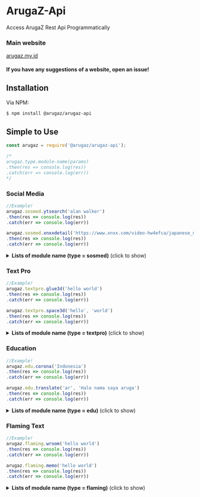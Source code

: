 # ArugaZ-Api
Access ArugaZ Rest Api Programmatically

### Main website 
[arugaz.my.id](https://arugaz.my.id)

#### If you have any suggestions of a website, open an issue!

## Installation

Via NPM:
```bash
$ npm install @arugaz/arugaz-api
```

## Simple to Use

```js
const arugaz = require('@arugaz/arugaz-api');

/*
arugaz.type.module-name(params)
.then(res => console.log(res))
.catch(err => console.log(err))
*/
```

### Social Media

```js
//Example!
arugaz.sosmed.ytsearch('alan walker')
.then(res => console.log(res))
.catch(err => console.log(err))

arugaz.sosmed.xnxxdetail('https://www.xnxx.com/video-hw4efca/japanese_mom_f._son_to_have_sex_with_her')
.then(res => console.log(res))
.catch(err => console.log(err))
```

<details>
  <summary><b>Lists of module name (type = sosmed)</b> (click to show)</summary>

| module name | params | thing | response | description |
| :--- | :---------- | :--- | :--- | :--- |
| ytsearch | query | youtube title | json | Youtube Search |
| ytaudio | url | youtube url | json | Get Youtube Audio |
| ytvideo | url | youtube url | json | Youtube Video |
| instagram | url | instagram url | json | Instagram Post |
| stalkig | query | instagram username | json | Instagram Profile |
| storyig | query | instagram username | json | Instagram Story |
| highlightig | query | instagram username | json | Instagram Highlight |
| tiktok | url | tiktok url | json | Tiktok Download No WM |
| twtimg | url | twitter url | json | Twitter Image |
| twtvid | url | twitter url | json | Twitter Video |
| stalktwt | query | twitter username | json | Twitter Profile |
| facebook | url | facebook url | json | Facebook Video |
| phubsearch | query | pornhub title | json | Pornhub Search |
| phubdetail | url | pornhub url | json | Pornhub Detail |
| xvidsearch | query | xvideo title | json | XVideo Search |
| xviddetail | url | xvideo url | json | XVideo Detail |
| xnxxsearch | query | xnxx title | json | Xnxx Search |
| xnxxdetail | url | xnxx url | json | Xnxx Detail |
| filmsearch | query | filmapik title | json | Movie Search |
| filmdetail | url | filmapik url | json | Movie Detail |

</details>

### Text Pro

```js
//Example!
arugaz.textpro.glue3d('hello world')
.then(res => console.log(res))
.catch(err => console.log(err))

arugaz.textpro.space3d('hello', 'world')
.then(res => console.log(res))
.catch(err => console.log(err))
```

<details>
  <summary><b>Lists of module name (type = textpro)</b> (click to show)</summary>

| module name | params | thing | response | description |
| :--- | :---------- | :--- | :--- | :--- |
| luxury | query | any text | buffer | 3D luxury gold text effect |
| text3d | query | any text | buffer | 3D gradient text effect |
| blackpink | query | any text | buffer | Blackpink logo style |
| realvintage | query | any text | buffer | realistic vintage style light bulb |
| realcloud | query | any text | buffer | realistic cloud text effect |
| sandsummer| query | any text | buffer | write in sand summer beach |
| sandwrite | query | any text | buffer | sand writing |
| sandengraved | query | any text | buffer | sand engraved 3d |
| sandsummery | query | any text | buffer | summery sand writing |
| foilballoon | query | any text | buffer | foil balloon text effect |
| glue3d | query | any text | buffer | 3D glue effect |
| space3d | query, query | any text, any text | buffer | space 3D text effect |
| metaldark | query | any text | buffer | Metal dark gold effect |
| glitchtext | query, query | any text, any text | buffer | Glitch text effect tiktok |
| stonetext | query, query | any text, any text | buffer | Stone text effect |
| neonlight | query | any text | buffer | Neon light with galaxy |
| neonnew | query | any text | buffer | Neon light Effect |
| old1917 | query | any text | buffer | 1917 Old Text effect |
| minion | query | any text | buffer | Minion text effect |
| pornhub | query, query | any text, any text | buffer | Pornhub style logo |
| holograpich | query | any text | buffer | Holograpich 3D effect |
| avengers | query, query | any text, any text | buffer | 3D Avengers Logo |
| marvel | query, query | any text, any text | buffer | Marvel studio logo |
| firework | query | any text | buffer | Firework sparkle effect |
| lavatext | query | any text | buffer | Lava text effect |
| america | query | any text | buffer | Captain America style |
| equalizer | query | any text | buffer | Rainbow equalizer effect |
| toxic | query | any text | buffer | Green Toxic Text |
| matrix | query | any text | buffer | Matrix Text Effect |
| blood | query | any text | buffer | Horror blood effect |
| thunder | query | any text | buffer | Thunder text effect |
| neon | query | any text | buffer | Neon text effect |
| bokeh | query | any text | buffer | Bokeh text effect |
| green | query | any text | buffer | Green neon style |
| glow | query | any text | buffer | Glowing text |
| water | query | any text | buffer | Dropwater text effect |

</details>

### Education

```js
//Example!
arugaz.edu.corona('Indonesia')
.then(res => console.log(res))
.catch(err => console.log(err))

arugaz.edu.translate('ar', 'Halo nama saya aruga')
.then(res => console.log(res))
.catch(err => console.log(err))
```

<details>
  <summary><b>Lists of module name (type = edu)</b> (click to show)</summary>

| module name | params | thing | response | description |
| :--- | :---------- | :--- | :--- | :--- |
| idwiki | query | any text | json | Indonesia Wikipedia |
| enwiki | query | any text | json | English Wikipedia |
| corona | query | country | json | Corona details by country |
| resep | query | food | json | Food recipes |
| translate | query, query | country id, any text | json | Translate to country language |

</details>

### Flaming Text

```js
//Example!
arugaz.flaming.wroom('hello world')
.then(res => console.log(res))
.catch(err => console.log(err))

arugaz.flaming.memo('hello world')
.then(res => console.log(res))
.catch(err => console.log(err))
```

<details>
  <summary><b>Lists of module name (type = flaming)</b> (click to show)</summary>

| module name | params | thing | response | description |
| :--- | :---------- | :--- | :--- | :--- |
| wroom | query | any text | buffer | Wroom effect |
| text3d | query | any text | buffer | Gold text 3D Style |
| black | query | any text | buffer | Blackbird effect |
| water | query | any text | buffer | Text with water effect |
| smurf | query | any text | buffer | Like a smurf |
| memo | query | any text | buffer | Memories text gif |

</details>